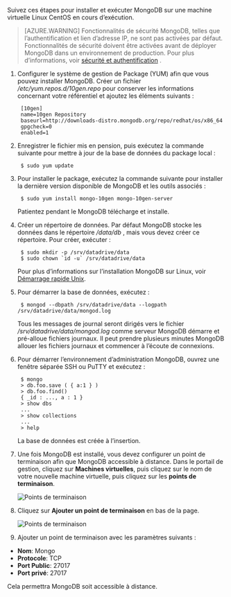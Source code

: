 Suivez ces étapes pour installer et exécuter MongoDB sur une machine virtuelle Linux CentOS en cours d’exécution.

> [AZURE.WARNING] Fonctionnalités de sécurité MongoDB, telles que l’authentification et lien d’adresse IP, ne sont pas activées par défaut. Fonctionnalités de sécurité doivent être activées avant de déployer MongoDB dans un environnement de production.  Pour plus d’informations, voir [sécurité et authentification](http://www.mongodb.org/display/DOCS/Security+and+Authentication) .

1. Configurer le système de gestion de Package (YUM) afin que vous pouvez installer MongoDB. Créer un fichier */etc/yum.repos.d/10gen.repo* pour conserver les informations concernant votre référentiel et ajoutez les éléments suivants :

        [10gen]
        name=10gen Repository
        baseurl=http://downloads-distro.mongodb.org/repo/redhat/os/x86_64
        gpgcheck=0
        enabled=1

2. Enregistrer le fichier mis en pension, puis exécutez la commande suivante pour mettre à jour de la base de données du package local :

        $ sudo yum update

3. Pour installer le package, exécutez la commande suivante pour installer la dernière version disponible de MongoDB et les outils associés :

        $ sudo yum install mongo-10gen mongo-10gen-server

    Patientez pendant le MongoDB télécharge et installe.

4. Créer un répertoire de données. Par défaut MongoDB stocke les données dans le répertoire */data/db* , mais vous devez créer ce répertoire. Pour créer, exécuter :

        $ sudo mkdir -p /srv/datadrive/data
        $ sudo chown `id -u` /srv/datadrive/data

    Pour plus d’informations sur l’installation MongoDB sur Linux, voir [Démarrage rapide Unix][QuickstartUnix].

5. Pour démarrer la base de données, exécutez :

        $ mongod --dbpath /srv/datadrive/data --logpath /srv/datadrive/data/mongod.log

    Tous les messages de journal seront dirigés vers le fichier */srv/datadrive/data/mongod.log* comme serveur MongoDB démarre et pré-alloue fichiers journaux. Il peut prendre plusieurs minutes MongoDB allouer les fichiers journaux et commencer à l’écoute de connexions.

6. Pour démarrer l’environnement d’administration MongoDB, ouvrez une fenêtre séparée SSH ou PuTTY et exécutez :

        $ mongo
        > db.foo.save ( { a:1 } )
        > db.foo.find()
        { _id : ..., a : 1 }
        > show dbs  
        ...
        > show collections  
        ...  
        > help  

    La base de données est créée à l’insertion.

7. Une fois MongoDB est installé, vous devez configurer un point de terminaison afin que MongoDB accessible à distance. Dans le portail de gestion, cliquez sur **Machines virtuelles**, puis cliquez sur le nom de votre nouvelle machine virtuelle, puis cliquez sur les **points de terminaison**.
    
    ![Points de terminaison][Image7]

8. Cliquez sur **Ajouter un point de terminaison** en bas de la page.
    
    ![Points de terminaison][Image8]

9. Ajouter un point de terminaison avec les paramètres suivants :

 - **Nom**: Mongo
 - **Protocole**: TCP
 - **Port Public**: 27017
 - **Port privé**: 27017
 
 Cela permettra MongoDB soit accessible à distance.



[QuickStartUnix]: http://www.mongodb.org/display/DOCS/Quickstart+Unix


[Image7]: ./media/install-and-run-mongo-on-centos-vm/LinuxVmAddEndpoint.png
[Image8]: ./media/install-and-run-mongo-on-centos-vm/LinuxVmAddEndpoint2.png
